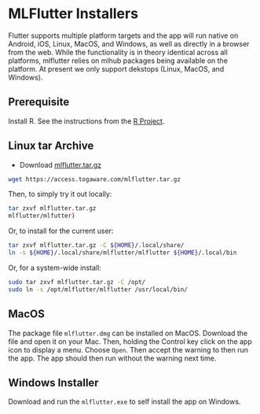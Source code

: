 # MLFlutter Installers

Flutter supports multiple platform targets and the app will run native
on Android, iOS, Linux, MacOS, and Windows, as well as directly in a
browser from the web. While the functionality is in theory identical
across all platforms, mlflutter relies on mlhub packages being
available on the platform. At present we only support dekstops (Linux,
MacOS, and Windows).

## Prerequisite

Install R. See the instructions from the [R
Project](https://cloud.r-project.org/).

## Linux tar Archive

+ Download [mlflutter.tar.gz](https://access.togaware.com/mlflutter.tar.gz)

```bash
wget https://access.togaware.com/mlflutter.tar.gz
```

Then, to simply try it out locally:

```bash
tar zxvf mlflutter.tar.gz
mlflutter/mlfutter)
```

Or, to install for the current user:

```bash
tar zxvf mlflutter.tar.gz -C ${HOME}/.local/share/
ln -s ${HOME}/.local/share/mlflutter/mlflutter ${HOME}/.local/bin
```

Or, for a system-wide install:

```bash
sudo tar zxvf mlflutter.tar.gz -C /opt/
sudo ln -s /opt/mlflutter/mlflutter /usr/local/bin/
``` 

## MacOS

The package file `mlflutter.dmg` can be installed on MacOS. Download
the file and open it on your Mac. Then, holding the Control key click
on the app icon to display a menu. Choose `Open`. Then accept the
warning to then run the app. The app should then run without the
warning next time.

## Windows Installer

Download and run the `mlflutter.exe` to self install the app on
Windows.
